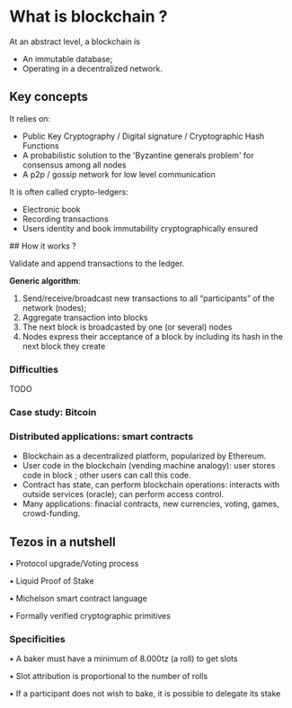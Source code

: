 # What is blockchain ?

At an abstract level, a blockchain is

- An immutable database;
- Operating in a decentralized network.

## Key concepts

It relies on:

- Public Key Cryptography / Digital signature / Cryptographic Hash Functions
- A probabilistic solution to the 'Byzantine generals problem' for consensus among all nodes
- A p2p / gossip network for low level communication

It is often called crypto-ledgers:

- Electronic book
- Recording transactions
- Users identity and book immutability cryptographically ensured

## How it works ?

Validate and append transactions to the ledger.

**Generic algorithm**:

1. Send/receive/broadcast new transactions to all “participants” of the network (nodes);
2. Aggregate transaction into blocks
3. The next block is broadcasted by one (or several) nodes
4. Nodes express their acceptance of a block by including its hash in the next block they create

### Difficulties

TODO


### Case study: Bitcoin





### Distributed applications: smart contracts

- Blockchain as a decentralized platform, popularized by Ethereum.
- User code in the blockchain (vending machine analogy): user stores code in block ; other users can call this code.
- Contract has state, can perform blockchain operations: interacts with outside services (oracle); can perform access control.
- Many applications: finacial contracts, new currencies, voting, games, crowd-funding.

## Tezos in a nutshell

• Protocol upgrade/Voting process

• Liquid Proof of Stake

• Michelson smart contract language

• Formally verified cryptographic primitives


### Specificities

• A baker must have a minimum of 8.000tz (a roll) to get slots

• Slot attribution is proportional to the number of rolls

• If a participant does not wish to bake, it is possible to delegate its stake




































